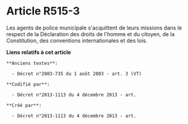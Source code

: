 # Article R515-3

Les agents de police municipale s'acquittent de leurs missions dans le respect de la Déclaration des droits de l'homme et du
citoyen, de la Constitution, des conventions internationales et des lois.

**Liens relatifs à cet article**

	**Anciens textes**:

	  - Décret n°2003-735 du 1 août 2003 - art. 3 (VT)

	**Codifié par**:

	  - Décret n°2013-1113 du 4 décembre 2013 - art.

	**Créé par**:

	  - Décret n°2013-1113 du 4 décembre 2013 - art.
